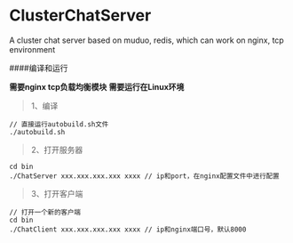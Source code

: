# ClusterChatServer
A cluster chat server based on muduo, redis, which can work on nginx, tcp environment


####编译和运行

**需要nginx tcp负载均衡模块**
**需要运行在Linux环境**

>1、编译
```shell
// 直接运行autobuild.sh文件
./autobuild.sh
```

>2、打开服务器
```shell
cd bin
./ChatServer xxx.xxx.xxx.xxx xxxx // ip和port，在nginx配置文件中进行配置
```

>3、打开客户端
```shell
// 打开一个新的客户端
cd bin
./ChatClient xxx.xxx.xxx.xxx xxxx // ip和nginx端口号，默认8000
```
